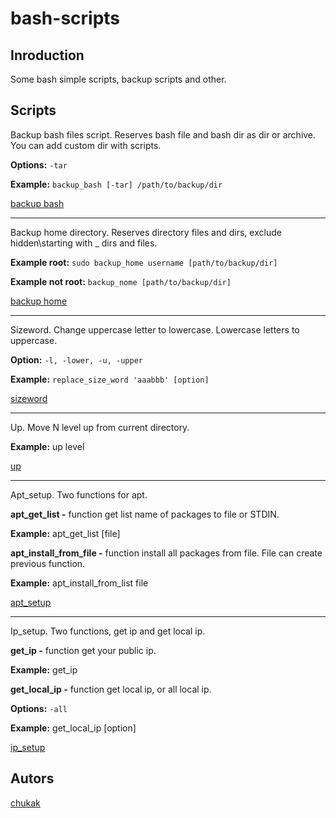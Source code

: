 # bash-scripts
## Inroduction
Some bash simple scripts, backup scripts and other.
## Scripts
Backup bash files script. Reserves bash file and bash dir as dir or archive. You can add custom dir with scripts.

<strong>Options:</strong> `-tar`

<strong>Example:</strong> `backup_bash [-tar] /path/to/backup/dir`

[backup bash](https://github.com/Chukak/bash-scripts/blob/master/backup_bash.sh)
<hr>

Backup home directory. Reserves directory files and dirs, exclude hidden\starting with _ dirs and files.

<strong>Example root:</strong> `sudo backup_home username [path/to/backup/dir]`

<strong>Example not root:</strong> `backup_nome [path/to/backup/dir]`

[backup home](https://github.com/Chukak/bash-scripts/blob/master/backup_home.sh)
<hr>

Sizeword. Change uppercase letter to lowercase. Lowercase letters to uppercase. 

<strong>Option:</strong> `-l, -lower, -u, -upper`

<strong>Example:</strong> `replace_size_word 'aaabbb' [option]`

[sizeword](https://github.com/Chukak/bash-scripts/blob/master/sizeword.sh)
<hr>

Up. Move N level up from current directory.

<strong>Example:</strong> up level 

[up](https://github.com/Chukak/bash-scripts/blob/master/up.sh)
<hr>

Apt_setup. Two functions for apt. 

<strong>apt_get_list -</strong> function get list name of packages to file or STDIN.

<strong>Example:</strong> apt_get_list [file]
  
<strong>apt_install_from_file -</strong> function install all packages from file. File can create previous function.

<strong>Example:</strong> apt_install_from_list file
  
[apt_setup](https://github.com/Chukak/bash-scripts/blob/master/apt_setup.sh) 
<hr>

Ip_setup. Two functions, get ip and get local ip.

<strong>get_ip -</strong> function get your public ip.

<strong>Example:</strong> get_ip 

<strong>get_local_ip -</strong> function get local ip, or all local ip.

<strong>Options:</strong> `-all`

<strong>Example:</strong> get_local_ip [option]

[ip_setup](https://github.com/Chukak/bash-scripts/blob/master/ip_setup.sh)

## Autors
[chukak](https://github.com/Chukak)
